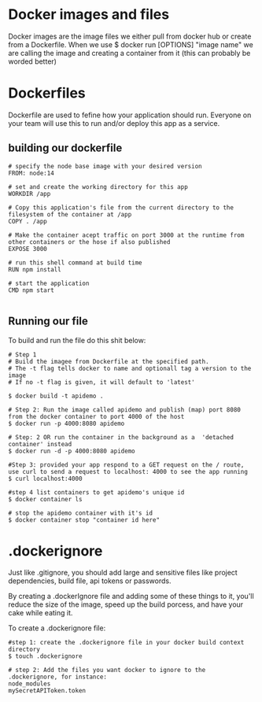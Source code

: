 # Docker images and files

Docker images are the image files we either pull from docker hub or create from a Dockerfile.  When we use $ docker run  [OPTIONS] "image name" 
  we are calling the image and creating a container from it (this can probably be worded better)



# Dockerfiles

  Dockerfile are used to fefine how your application should run.  Everyone on your team will use this to run and/or deploy this app as a service.
  
## building our dockerfile
```
# specify the node base image with your desired version
FROM: node:14

# set and create the working directory for this app
WORKDIR /app

# Copy this application's file from the current directory to the filesystem of the container at /app
COPY . /app

# Make the container acept traffic on port 3000 at the runtime from other containers or the hose if also published
EXPOSE 3000

# run this shell command at build time
RUN npm install

# start the application
CMD npm start


```


## Running our file
To build and run the file do this shit below:

```
# Step 1
# Build the imagee from Dockerfile at the specified path.  
# The -t flag tells docker to name and optionall tag a version to the image
# If no -t flag is given, it will default to 'latest'  

$ docker build -t apidemo .

# Step 2: Run the image called apidemo and publish (map) port 8080 from the docker container to port 4000 of the host  
$ docker run -p 4000:8080 apidemo

# Step: 2 OR run the container in the background as a  'detached container' instead  
$ docker run -d -p 4000:8080 apidemo

#Step 3: provided your app respond to a GET request on the / route, use curl to send a request to localhost: 4000 to see the app running  
$ curl localhost:4000

#step 4 list containers to get apidemo's unique id  
$ docker container ls 

# stop the apidemo container with it's id
$ docker container stop "container id here"

```

# .dockerignore
Just like .gitignore, you should add large and sensitive files  like project dependencies, build file, api tokens or passwords. 

By creating a .dockerIgnore file and adding some of these things to it, you'll reduce the size of the image, speed up the build porcess, and have your cake while eating it.

To create a .dockerignore file:

```
#step 1: create the .dockerignore file in your docker build context directory  
$ touch .dockerignore

# step 2: Add the files you want docker to ignore to the .dockerignore, for instance:
node_modules
mySecretAPIToken.token


